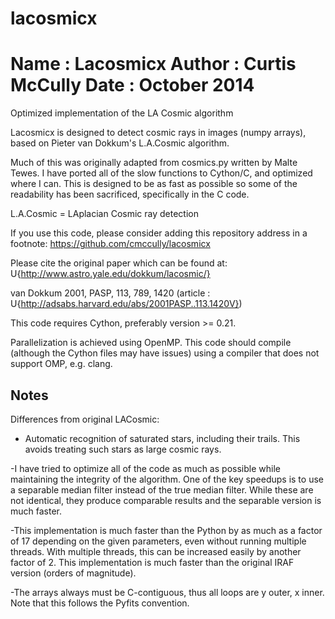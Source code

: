 lacosmicx
==========
Name : Lacosmicx
Author : Curtis McCully
Date : October 2014
=========
Optimized implementation of the LA Cosmic algorithm

Lacosmicx is designed to detect cosmic rays in images (numpy arrays),
based on Pieter van Dokkum's L.A.Cosmic algorithm.

Much of this was originally adapted from cosmics.py written by Malte Tewes.
I have ported all of the slow functions to Cython/C, and optimized
where I can. This is designed to be as fast as possible so some of the
readability has been sacrificed, specifically in the C code.

L.A.Cosmic = LAplacian Cosmic ray detection

If you use this code, please consider adding this repository address in a
footnote: https://github.com/cmccully/lacosmicx

Please cite the original paper which can be found at:
U{http://www.astro.yale.edu/dokkum/lacosmic/}

van Dokkum 2001, PASP, 113, 789, 1420
(article : U{http://adsabs.harvard.edu/abs/2001PASP..113.1420V})

This code requires Cython, preferably version >= 0.21.

Parallelization is achieved using OpenMP. This code should compile (although
the Cython files may have issues) using a compiler that does not support OMP,
e.g. clang.

Notes
-----
Differences from original LACosmic:

- Automatic recognition of saturated stars, including their trails.
This avoids treating such stars as large cosmic rays.

-I have tried to optimize all of the code as much as possible while
maintaining the integrity of the algorithm. One of the key speedups is to
use a separable median filter instead of the true median filter. While these
are not identical, they produce comparable results and the separable version
is much faster.

-This implementation is much faster than the Python by as much as a factor of
17 depending on the given parameters, even without running multiple threads.
With multiple threads, this can be increased easily by another factor of 2.
This implementation is much faster than the original IRAF version
(orders of magnitude).

-The arrays always must be C-contiguous, thus all loops are y outer, x inner.
Note that this follows the Pyfits convention.

